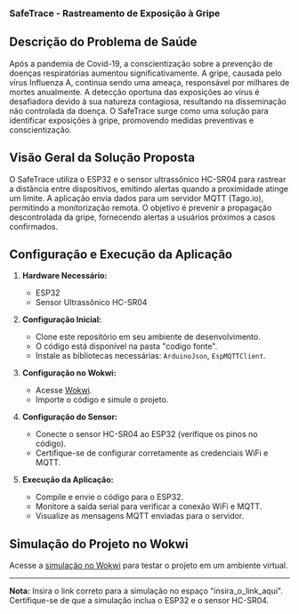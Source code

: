 ### SafeTrace - Rastreamento de Exposição à Gripe

## Descrição do Problema de Saúde

Após a pandemia de Covid-19, a conscientização sobre a prevenção de doenças respiratórias aumentou significativamente. A gripe, causada pelo vírus Influenza A, continua sendo uma ameaça, responsável por milhares de mortes anualmente. A detecção oportuna das exposições ao vírus é desafiadora devido à sua natureza contagiosa, resultando na disseminação não controlada da doença. O SafeTrace surge como uma solução para identificar exposições à gripe, promovendo medidas preventivas e conscientização.

## Visão Geral da Solução Proposta

O SafeTrace utiliza o ESP32 e o sensor ultrassônico HC-SR04 para rastrear a distância entre dispositivos, emitindo alertas quando a proximidade atinge um limite. A aplicação envia dados para um servidor MQTT (Tago.io), permitindo a monitorização remota. O objetivo é prevenir a propagação descontrolada da gripe, fornecendo alertas a usuários próximos a casos confirmados.

## Configuração e Execução da Aplicação

1. **Hardware Necessário:**
   - ESP32
   - Sensor Ultrassônico HC-SR04

2. **Configuração Inicial:**
   - Clone este repositório em seu ambiente de desenvolvimento.
   - O código está disponível na pasta "codigo fonte".
   - Instale as bibliotecas necessárias: `ArduinoJson`, `EspMQTTClient`.

3. **Configuração no Wokwi:**
   - Acesse [Wokwi](https://wokwi.com/projects/382284528343665665).
   - Importe o código e simule o projeto.

4. **Configuração do Sensor:**
   - Conecte o sensor HC-SR04 ao ESP32 (verifique os pinos no código).
   - Certifique-se de configurar corretamente as credenciais WiFi e MQTT.

5. **Execução da Aplicação:**
   - Compile e envie o código para o ESP32.
   - Monitore a saída serial para verificar a conexão WiFi e MQTT.
   - Visualize as mensagens MQTT enviadas para o servidor.

## Simulação do Projeto no Wokwi

Acesse a [simulação no Wokwi](https://wokwi.com/projects/382284528343665665) para testar o projeto em um ambiente virtual.

---

**Nota:** Insira o link correto para a simulação no espaço "insira_o_link_aqui". Certifique-se de que a simulação inclua o ESP32 e o sensor HC-SR04.
